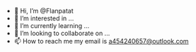 - 👋 Hi, I’m @Flanpatat
- 👀 I’m interested in ...
- 🌱 I’m currently learning ...
- 💞️ I’m looking to collaborate on ...
- 📫 How to reach me my email is a454240657@outlook.com

<!---
Flanpatat/Flanpatat is a ✨ special ✨ repository because its `README.md` (this file) appears on your GitHub profile.
You can click the Preview link to take a look at your changes.
--->
